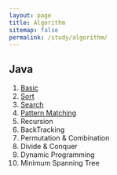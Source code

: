 ```yaml
---
layout: page
title: Algorithm
sitemap: false
permalink: /study/algorithm/
---
```


## Java
1. [Basic](java/basic.md)
2. [Sort](java/sort.md)
3. [Search](java/search.md)
4. [Pattern Matching](java/pattern_matching.md)
5. Recursion
6. BackTracking
7. Permutation & Combination
8. Divide & Conquer
9. Dynamic Programming
10. Minimum Spanning Tree

<!-- ## Python
1. [Basic](python/basic.md) -->